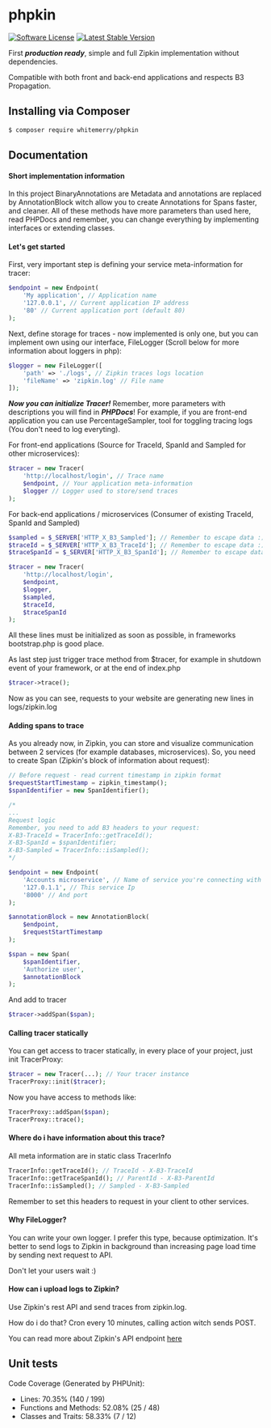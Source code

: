 # phpkin
[![Software License](https://img.shields.io/badge/license-MIT-brightgreen.svg?style=flat-square "Software License")](LICENSE)
[![Latest Stable Version](https://img.shields.io/packagist/v/whitemerry/phpkin.svg?style=flat-square&label=stable "Latest Stable Version")](https://packagist.org/packages/whitemerry/phpkin)

First ***production ready***, simple and full Zipkin implementation without dependencies.

Compatible with both front and back-end applications and respects B3 Propagation.

## Installing via Composer
```bash
$ composer require whitemerry/phpkin
```

## Documentation

#### Short implementation information
In this project BinaryAnnotations are Metadata and annotations are replaced by AnnotationBlock witch allow you to create Annotations for Spans faster, and cleaner.
All of these methods have more parameters than used here, read PHPDocs and remember, you can change everything by implementing interfaces or extending classes.

#### Let's get started
First, very important step is defining your service meta-information for tracer:
```php
$endpoint = new Endpoint(
    'My application', // Application name
    '127.0.0.1', // Current application IP address
    '80' // Current application port (default 80)
);
```
Next, define storage for traces - now implemented is only one, but you can implement own using our interface, FileLogger (Scroll below for more information about loggers in php):
```php
$logger = new FileLogger([
    'path' => './logs', // Zipkin traces logs location
    'fileName' => 'zipkin.log' // File name
]);
```
***Now you can initialize Tracer!***
Remember, more parameters with descriptions you will find in ***PHPDocs***! For example, if you are front-end application you can use PercentageSampler, tool for toggling tracing logs (You don't need to log everyting).

For front-end applications (Source for TraceId, SpanId and Sampled for other microservices):
```php
$tracer = new Tracer(
    'http://localhost/login', // Trace name
    $endpoint, // Your application meta-information
    $logger // Logger used to store/send traces
);
```
For back-end applications / microservices (Consumer of existing TraceId, SpanId and Sampled)
```php
$sampled = $_SERVER['HTTP_X_B3_Sampled']; // Remember to escape data :)
$traceId = $_SERVER['HTTP_X_B3_TraceId']; // Remember to escape data :)
$traceSpanId = $_SERVER['HTTP_X_B3_SpanId']; // Remember to escape data :)

$tracer = new Tracer(
    'http://localhost/login',
    $endpoint,
    $logger,
    $sampled,
    $traceId,
    $traceSpanId
);
```

All these lines must be initialized as soon as possible, in frameworks bootstrap.php is good place.

As last step just trigger trace method from $tracer, for example in shutdown event of your framework, or at the end of index.php
```php
$tracer->trace();
```
Now as you can see, requests to your website are generating new lines in logs/zipkin.log

#### Adding spans to trace
As you already now, in Zipkin, you can store and visualize communication between 2 services (for example databases, microservices). 
So, you need to create Span (Zipkin's block of information about request):
```php
// Before request - read current timestamp in zipkin format
$requestStartTimestamp = zipkin_timestamp();
$spanIdentifier = new SpanIdentifier();

/* 
...
Request logic
Remember, you need to add B3 headers to your request:
X-B3-TraceId = TracerInfo::getTraceId();
X-B3-SpanId = $spanIdentifier;
X-B3-Sampled = TracerInfo::isSampled();
*/

$endpoint = new Endpoint(
    'Accounts microservice', // Name of service you're connecting with
    '127.0.1.1', // This service Ip
    '8000' // And port
);

$annotationBlock = new AnnotationBlock(
    $endpoint,
    $requestStartTimestamp
);

$span = new Span(
    $spanIdentifier,
    'Authorize user',
    $annotationBlock
);
```
And add to tracer
```php
$tracer->addSpan($span);
```

#### Calling tracer statically
You can get access to tracer statically, in every place of your project, just init TracerProxy:
```php
$tracer = new Tracer(...); // Your tracer instance
TracerProxy::init($tracer);
```
Now you have access to methods like:
```php
TracerProxy::addSpan($span);
TracerProxy::trace();
```

#### Where do i have information about this trace?
All meta information are in static class TracerInfo
```php
TracerInfo::getTraceId(); // TraceId - X-B3-TraceId
TracerInfo::getTraceSpanId(); // ParentId - X-B3-ParentId
TracerInfo::isSampled(); // Sampled - X-B3-Sampled
```
Remember to set this headers to request in your client to other services.

#### Why FileLogger?
You can write your own logger. I prefer this type, because optimization.
It's better to send logs to Zipkin in background than increasing page load time by sending next request to API. 

Don't let your users wait :)

#### How can i upload logs to Zipkin?
Use Zipkin's rest API and send traces from zipkin.log.

How do i do that? Cron every 10 minutes, calling action witch sends POST.

You can read more about Zipkin's API endpoint [here](http://zipkin.io/zipkin-api/#/paths/%252Fspans/post)

## Unit tests
Code Coverage (Generated by PHPUnit):
- Lines: 70.35% (140 / 199)
- Functions and Methods: 52.08% (25 / 48)
- Classes and Traits: 58.33% (7 / 12)